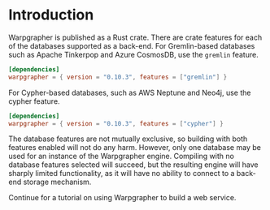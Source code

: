 # Introduction

Warpgrapher is published as a Rust crate. There are crate features for each of the databases supported as a back-end. For Gremlin-based databases such as Apache Tinkerpop and Azure CosmosDB, use the `gremlin` feature.

```toml
[dependencies]
warpgrapher = { version = "0.10.3", features = ["gremlin"] }
```

For Cypher-based databases, such as AWS Neptune and Neo4j, use the cypher feature.

```toml
[dependencies]
warpgrapher = { version = "0.10.3", features = ["cypher"] }
```

The database features are not mutually exclusive, so building with both features enabled will not do any harm. However, only one database may be used for an instance of the Warpgrapher engine. Compiling with no database features selected will succeed, but the resulting engine will have sharply limited functionality, as it will have no ability to connect to a back-end storage mechanism.

Continue for a tutorial on using Warpgrapher to build a web service.
